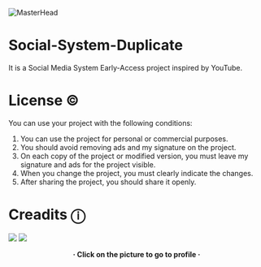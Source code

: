 ![MasterHead](https://github.com/user-attachments/assets/ca45ac5f-856c-4863-a23e-7b2b986eb19c)
# Social-System-Duplicate
It is a Social Media System Early-Access project inspired by YouTube.

# License ©️
You can use your project with the following conditions:
1. You can use the project for personal or commercial purposes.
2. You should avoid removing ads and my signature on the project.
3. On each copy of the project or modified version, you must leave my signature and ads for the project visible.
4. When you change the project, you must clearly indicate the changes.
5. After sharing the project, you should share it openly.

# Creadits ⓘ
[![](https://github.com/user-attachments/assets/fd93ec52-5267-4ada-8e4c-e745fe444a40)](https://github.com/p0unter)
[![](https://github.com/user-attachments/assets/cdde5419-84cf-4562-9607-0a5ca5609412)](https://github.com/Mal1koRe1ss)
<p align="center"><b>
  · Click on the picture to go to profile ·</p>
</b>
